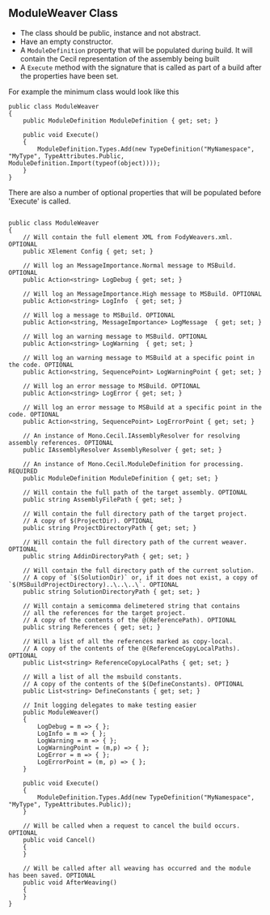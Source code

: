 ## ModuleWeaver Class 

 * The class should be public, instance and not abstract.
 * Have an empty constructor. 
 * A `ModuleDefinition` property that will be populated during build. It will contain the Cecil representation of the assembly being built
 * A `Execute` method with the signature that is called as part of a build after the properties have been set.

For example the minimum class would look like this

    public class ModuleWeaver
    {
        public ModuleDefinition ModuleDefinition { get; set; }

        public void Execute()
        {
            ModuleDefinition.Types.Add(new TypeDefinition("MyNamespace", "MyType", TypeAttributes.Public, ModuleDefinition.Import(typeof(object))));
        }
    }

There are also a number of optional properties that will be populated before 'Execute' is called.

```

public class ModuleWeaver
{
    // Will contain the full element XML from FodyWeavers.xml. OPTIONAL
    public XElement Config { get; set; }

    // Will log an MessageImportance.Normal message to MSBuild. OPTIONAL
    public Action<string> LogDebug { get; set; }

    // Will log an MessageImportance.High message to MSBuild. OPTIONAL
    public Action<string> LogInfo  { get; set; }

    // Will log a message to MSBuild. OPTIONAL
    public Action<string, MessageImportance> LogMessage  { get; set; }

    // Will log an warning message to MSBuild. OPTIONAL
    public Action<string> LogWarning  { get; set; }

    // Will log an warning message to MSBuild at a specific point in the code. OPTIONAL
    public Action<string, SequencePoint> LogWarningPoint { get; set; }

    // Will log an error message to MSBuild. OPTIONAL
    public Action<string> LogError { get; set; }

    // Will log an error message to MSBuild at a specific point in the code. OPTIONAL
    public Action<string, SequencePoint> LogErrorPoint { get; set; }

    // An instance of Mono.Cecil.IAssemblyResolver for resolving assembly references. OPTIONAL
    public IAssemblyResolver AssemblyResolver { get; set; }

    // An instance of Mono.Cecil.ModuleDefinition for processing. REQUIRED
    public ModuleDefinition ModuleDefinition { get; set; }

    // Will contain the full path of the target assembly. OPTIONAL
    public string AssemblyFilePath { get; set; }

    // Will contain the full directory path of the target project. 
    // A copy of $(ProjectDir). OPTIONAL
    public string ProjectDirectoryPath { get; set; }

    // Will contain the full directory path of the current weaver. OPTIONAL
    public string AddinDirectoryPath { get; set; }

    // Will contain the full directory path of the current solution.
    // A copy of `$(SolutionDir)` or, if it does not exist, a copy of `$(MSBuildProjectDirectory)..\..\..\`. OPTIONAL
    public string SolutionDirectoryPath { get; set; }

    // Will contain a semicomma delimetered string that contains 
    // all the references for the target project. 
    // A copy of the contents of the @(ReferencePath). OPTIONAL
    public string References { get; set; }

    // Will a list of all the references marked as copy-local. 
    // A copy of the contents of the @(ReferenceCopyLocalPaths). OPTIONAL
    public List<string> ReferenceCopyLocalPaths { get; set; }

    // Will a list of all the msbuild constants. 
    // A copy of the contents of the $(DefineConstants). OPTIONAL
    public List<string> DefineConstants { get; set; }

    // Init logging delegates to make testing easier
    public ModuleWeaver()
    {
        LogDebug = m => { };
        LogInfo = m => { };
        LogWarning = m => { };
        LogWarningPoint = (m,p) => { };
        LogError = m => { };
        LogErrorPoint = (m, p) => { };
    } 

    public void Execute()
    {
        ModuleDefinition.Types.Add(new TypeDefinition("MyNamespace", "MyType", TypeAttributes.Public));
    }

    // Will be called when a request to cancel the build occurs. OPTIONAL
    public void Cancel()
    {
    }

    // Will be called after all weaving has occurred and the module has been saved. OPTIONAL
    public void AfterWeaving()
    {
    }
}
```